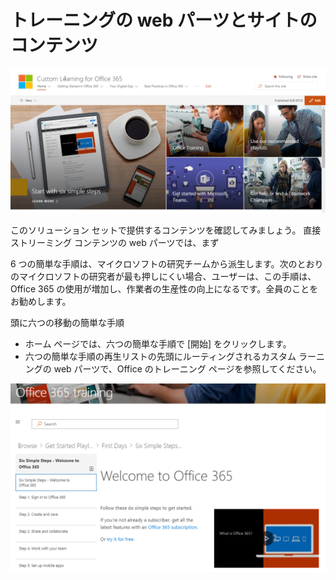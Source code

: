 # <a name="training-webpart-and-site-content"></a>トレーニングの web パーツとサイトのコンテンツ

![六つの簡単な手順](media/clo365homepage.png)

このソリューション セットで提供するコンテンツを確認してみましょう。 直接ストリーミング コンテンツの web パーツでは、まず 




6 つの簡単な手順は、マイクロソフトの研究チームから派生します。次のとおりのマイクロソフトの研究者が最も押しにくい場合、ユーザーは、この手順は、Office 365 の使用が増加し、作業者の生産性の向上になるです。全員のことをお勧めします。

頭に六つの移動の簡単な手順
- ホーム ページでは、六つの簡単な手順で [開始] をクリックします。 
- 六つの簡単な手順の再生リストの先頭にルーティングされるカスタム ラーニングの web パーツで、Office のトレーニング ページを参照してください。  

![六つのステップの再生リスト](media/clo365sixsteps.png)
